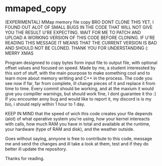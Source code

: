 # mmaped_copy
(EXPERIMENTAL) MMap memory file copy
BRO DONT CLONE THIS YET, I FOUND OUT ALOT OF SMALL BUGS IN THE CODE THAT WILL NOT GIVE YOU THE RESULT U'RE EXPECTING. WAIT FOR ME TO PATCH AND UPLOAD A WORKING VERSION OF THIS CODE BEFORE CLONING. IF U'RE READING THIS MESSAGE IT MEANS THAT THE CURRENT VERSION IS BAD AND SHOULD NOT BE CLONED. THANK YOU FOR UNDERSTANDING (: MERRY XMAS


Program designned to copy bytes form input file to output file, with optional offset values and focused on speed.
Made by me, a student interessted by this sort of stuff, with the main pourpose to make something cool and to learn more about memory writting and C++ in the process. The code you see now if far, far from complete, ill change pieces of it and replace it from time to time. Every commit should be working, and at the maxium it would give you compiller warnings, but should work fine, I dont guarantee it tho :) If you encounter anny bug and would like to report it, my discord is is my bio, i should reply within 1 hour to 1 day.

KEEP IN MIND that the speed of wich this code creates your file depends (alot) of what operative system you're using,
how your kernel intereacts with calls, how much RAM you have in total and available at the runtime, your hardware (type of RAM
and disk), and the weather outside.

Goes without saying, annyone is free to contribute to this code, message me and send the changes and ill take a look at them, test and
if they do better ill update the repository.

Thanks for reading.
